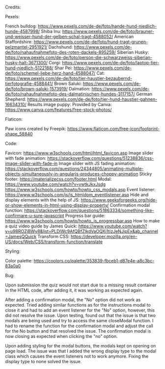 Credits:

Pexels:

French bulldog: https://www.pexels.com/de-de/foto/hande-hund-niedlich-hunde-4587998/
Shiba Inu: https://www.pexels.com/de-de/foto/brauner-und-weisser-hund-der-gelben-schal-tragt-4588052/
American Staffordshire: https://www.pexels.com/de-de/foto/hund-tragt-grunen-pelzmantel-2951921/
Dachshund: https://www.pexels.com/de-de/foto/nahaufnahmefoto-des-roten-dackels-895259/
Siberian Husky: https://www.pexels.com/de-de/foto/person-die-schwarzweiss-siberian-husky-halt-3671300/
Corgi: https://www.pexels.com/de-de/foto/laptop-tier-hund-niedlich-5122188/
Shar Pei: https://www.pexels.com/de-de/foto/schemel-liebe-herz-hand-4588047/
Cat: https://www.pexels.com/de-de/foto/tier-haustier-bezaubernd-tierfotografie-4588441/
Brown Saluki: https://www.pexels.com/de-de/foto/brown-saluki-1573919/
Dalmation: https://www.pexels.com/de-de/foto/nahaufnahmefoto-des-dalmatinischen-hundes-3117157/
German Shepherd: https://www.pexels.com/de-de/foto/tier-hund-haustier-gahnen-16634310/
Results image puppy: Provided by Canva: https://www.canva.com/features/free-stock-photos/

Flaticon:

Paw icons created by Freepik: https://www.flaticon.com/free-icon/footprint-shape_58840

Code:

Favicon: https://www.w3schools.com/html/html_favicon.asp
Image slider with fade animation: https://stackoverflow.com/questions/51238836/css-image-slider-with-fade-in
Image slider with JS fading animation: https://stackoverflow.com/questions/24344805/animating-multiple-objects-simultaneously-in-angularjs-produces-choppy-animation
Sticky footer: https://materializecss.com/footer.html
Modal: https://www.youtube.com/watch?v=ywtkJkxJsdg
https://www.w3schools.com/howto/howto_css_modals.asp
Event listener: https://www.w3schools.com/js/js_htmldom_eventlistener.asp
Hide and display elements with the help of JS: https://www.geeksforgeeks.org/hide-or-show-elements-in-html-using-display-property/
Confirmation modal function: https://stackoverflow.com/questions/51863334/something-like-confirmare-u-sure-javascript
Progress bar guide: https://www.w3schools.com/howto/howto_js_progressbar.asp
How to make a quiz video guide by James Quick: https://www.youtube.com/watch?v=u98ROZjBWy8&list=PLDlWc9AfQBfZIkdVaOQXi1tizJeNJipEx&ab_channel=JamesQQuick
Transform CSS: https://developer.mozilla.org/en-US/docs/Web/CSS/transform-function/translate

Styling:

Color palette: https://coolors.co/palette/353839-fbceb1-d87e4e-a8c3bc-83a0a0

Bug:

Upon submission the quiz would not start due to a missing result container in the HTML code, after adding it, it was working as expected again.

After adding a confirmation modal, the "No" option did not work as expected. Tried adding similar functions as for the instructions modal to close it and had to add an event listener for the "No" option, however, this did not resolve the issue.
Upon testing, found out that the issue is that two modals are being used and try to access the same closeModal function. I had to rename the function for the confirmation modal and adjust the call for the No button and that resolved the issue. The confirmation modal is now closing as expected when clicking the "no" option.

Upon adding styling for the modal buttons, the modals kept on opening on page load. The issue was that I added the wrong display type to the modal class which causes the event listeners not to work anymore. Fixing the display type to none solved the issue.
